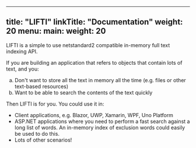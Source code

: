 
---
title: "LIFTI"
linkTitle: "Documentation"
weight: 20
menu:
  main:
    weight: 20
---

LIFTI is a simple to use netstandard2 compatible in-memory full text indexing API.

If you are building an application that refers to objects that contain lots of text, and you:

<ol type="a">
<li>Don't want to store all the text in memory all the time (e.g. files or other text-based resources)</li>
<li>Want to be able to search the contents of the text quickly</li>
</ol>

Then LIFTI is for you. You could use it in:

* Client applications, e.g. Blazor, UWP, Xamarin, WPF, Uno Platform
* ASP.NET applications where you need to perform a fast search against a long list of words. An in-memory index of exclusion words
could easily be used to do this.
* Lots of other scenarios!
